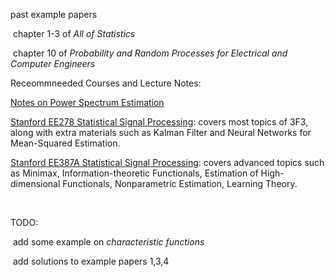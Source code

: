 past example papers

​	chapter 1-3 of *All of Statistics*

​	chapter 10 of *Probability and Random Processes for Electrical and Computer Engineers*



Receommneeded Courses and Lecture Notes:

[Notes on Power Spectrum Estimation](https://www.commsp.ee.ic.ac.uk/~mandic/SE_ASP_LN/ASP_MI_Lecture_3_NonParametricSE_2017_DPM.pdf)

[Stanford EE278 Statistical Signal Processing](https://web.stanford.edu/class/ee278/reading.html): covers most topics of 3F3, along with extra materials such as Kalman Filter and Neural Networks for Mean-Squared Estimation.

[Stanford EE387A Statistical Signal Processing](https://web.stanford.edu/class/ee378a/material.html): covers advanced topics such as Minimax, Information-theoretic Functionals, Estimation of High-dimensional Functionals, Nonparametric Estimation, Learning Theory.

​	



TODO:

​	add some example on *characteristic functions*

​	add solutions to example papers 1,3,4


